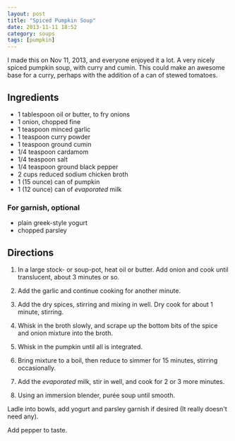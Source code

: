 ```yaml
---
layout: post
title: "Spiced Pumpkin Soup"
date: 2013-11-11 18:52
category: soups
tags: [pumpkin]
---
```


<div class="excerpt">
I made this on Nov 11, 2013, and everyone enjoyed it a lot.
A very nicely spiced pumpkin soup, with curry and cumin. This could
make an awesome base for a curry, perhaps with the addition of a can
of stewed tomatoes.
</div>

## Ingredients

* 1 tablespoon oil or butter, to fry onions
* 1 onion, chopped fine
* 1 teaspoon minced garlic
* 1 teaspoon curry powder
* 1 teaspoon ground cumin
* 1/4 teaspoon cardamom
* 1/4 teaspoon salt
* 1/4 teaspoon ground black pepper
* 2 cups reduced sodium chicken broth
* 1 (15 ounce) can of pumpkin
* 1 (12 ounce) can of *evaporated* milk

### For garnish, optional

* plain greek-style yogurt
* chopped parsley

## Directions

1. In a large stock- or soup-pot, heat oil or butter. Add onion and
cook until translucent, about 3 minutes or so.

2. Add the garlic and continue cooking for another minute.

3. Add the dry spices, stirring and mixing in well. Dry cook for about
1 minute, stirring.

4. Whisk in the broth slowly, and scrape up the bottom bits of the
spice and onion mixture into the broth.

5. Whisk in the pumpkin until all is integrated.

6. Bring mixture to a boil, then reduce to simmer for 15 minutes,
stirring occasionally.

7. Add the *evaporated* milk, stir in well, and cook for 2 or 3 more
minutes.

8. Using an immersion blender, pur&eacute;e soup until smooth.

Ladle into bowls, add yogurt and parsley garnish if desired (It really
doesn't need any).

Add pepper to taste.
